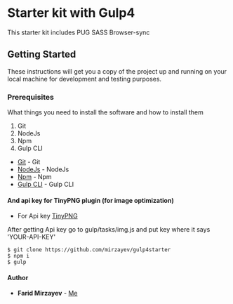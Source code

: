 # Starter kit with Gulp4

This starter kit includes PUG SASS Browser-sync

## Getting Started

These instructions will get you a copy of the project up and running on your local machine for development and testing purposes.

### Prerequisites

What things you need to install the software and how to install them

1. Git
2. NodeJs
3. Npm
4. Gulp CLI


* [Git](https://git-scm.com/) - Git
* [NodeJs](https://nodejs.org/en/download/) - NodeJs
* [Npm](https://www.npmjs.com/) - Npm
* [Gulp CLI](https://www.npmjs.com/package/gulp-cli) - Gulp CLI

#### And api key for TinyPNG plugin (for image optimization) 

* For Api key [TinyPNG](https://tinypng.com/)

After getting Api key go to gulp/tasks/img.js and put key where it says 'YOUR-API-KEY' 


```
$ git clone https://github.com/mirzayev/gulp4starter
$ npm i
$ gulp
```


#### Author

* **Farid Mirzayev** - [Me](https://github.com/mirzayev)